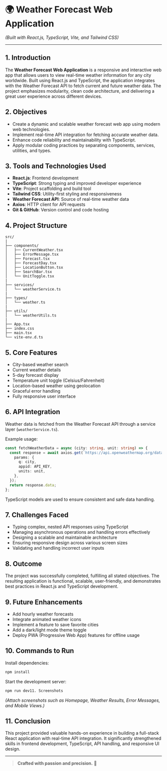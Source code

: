
# 🌍 Weather Forecast Web Application

*(Built with React.js, TypeScript, Vite, and Tailwind CSS)*

---

## 1. Introduction

The **Weather Forecast Web Application** is a responsive and interactive web app that allows users to view real-time weather information for any city worldwide. Built using React.js and TypeScript, the application integrates with the Weather Forecast API to fetch current and future weather data. The project emphasizes modularity, clean code architecture, and delivering a great user experience across different devices.

## 2. Objectives

- Create a dynamic and scalable weather forecast web app using modern web technologies.
- Implement real-time API integration for fetching accurate weather data.
- Enhance code reliability and maintainability with TypeScript.
- Apply modular coding practices by separating components, services, utilities, and types.

## 3. Tools and Technologies Used

- **React.js**: Frontend development
- **TypeScript**: Strong typing and improved developer experience
- **Vite**: Project scaffolding and build tool
- **Tailwind CSS**: Utility-first styling and responsiveness
- **Weather Forecast API**: Source of real-time weather data
- **Axios**: HTTP client for API requests
- **Git & GitHub**: Version control and code hosting

## 4. Project Structure

```plaintext
src/
|
├── components/
│   ├── CurrentWeather.tsx
│   ├── ErrorMessage.tsx
│   ├── Forecast.tsx
│   ├── ForecastDay.tsx
│   ├── LocationButton.tsx
│   ├── SearchBar.tsx
│   └── UnitToggle.tsx
|
├── services/
│   └── weatherService.ts
|
├── types/
│   └── weather.ts
|
├── utils/
│   └── weatherUtils.ts
|
├── App.tsx
├── index.css
├── main.tsx
└── vite-env.d.ts
```

## 5. Core Features

- City-based weather search
- Current weather details
- 5-day forecast display
- Temperature unit toggle (Celsius/Fahrenheit)
- Location-based weather using geolocation
- Graceful error handling
- Fully responsive user interface

## 6. API Integration

Weather data is fetched from the Weather Forecast API through a service layer (`weatherService.ts`).

Example usage:

```typescript
const fetchWeatherData = async (city: string, unit: string) => {
  const response = await axios.get(`https://api.openweathermap.org/data/2.5/forecast`, {
    params: {
      q: city,
      appid: API_KEY,
      units: unit,
    },
  });
  return response.data;
};
```

TypeScript models are used to ensure consistent and safe data handling.

## 7. Challenges Faced

- Typing complex, nested API responses using TypeScript
- Managing asynchronous operations and handling errors effectively
- Designing a scalable and maintainable architecture
- Ensuring responsive design across various screen sizes
- Validating and handling incorrect user inputs

## 8. Outcome

The project was successfully completed, fulfilling all stated objectives. The resulting application is functional, scalable, user-friendly, and demonstrates best practices in React.js and TypeScript development.

## 9. Future Enhancements

- Add hourly weather forecasts
- Integrate animated weather icons
- Implement a feature to save favorite cities
- Add a dark/light mode theme toggle
- Deploy PWA (Progressive Web App) features for offline usage

## 10. Commands to Run

Install dependencies:

```bash
npm install
```

Start the development server:

```bash
npm run dev11. Screenshots
```

*(Attach screenshots such as Homepage, Weather Results, Error Messages, and Mobile Views.)*

## 11. Conclusion

This project provided valuable hands-on experience in building a full-stack React application with real-time API integration. It significantly strengthened skills in frontend development, TypeScript, API handling, and responsive UI design.

---

> **Crafted with passion and precision.** 💛

